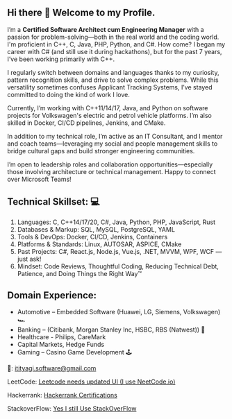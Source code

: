 ## Hi there 👋 Welcome to my Profile. 
I’m a <b>Certified Software Architect cum Engineering Manager </b> with a passion for problem-solving—both in the real world and the coding world. I'm proficient in C++, C, Java, PHP, Python, and C#.
How come? I began my career with C# (and still use it during hackathons), but for the past 7 years, I’ve been working primarily with C++.

I regularly switch between domains and languages thanks to my curiosity, pattern recognition skills, and drive to solve complex problems. While this versatility sometimes confuses Applicant Tracking Systems, I’ve stayed committed to doing the kind of work I love.

Currently, I’m working with C++11/14/17, Java, and Python on software projects for Volkswagen's electric and petrol vehicle platforms. I’m also skilled in Docker, CI/CD pipelines, Jenkins, and CMake.

In addition to my technical role, I’m active as an IT Consultant, and I mentor and coach teams—leveraging my social and people management skills to bridge cultural gaps and build stronger engineering communities.

I’m open to leadership roles and collaboration opportunities—especially those involving architecture or technical management. Happy to connect over Microsoft Teams!

## Technical Skillset: 💻
1. Languages: C, C++14/17/20, C#, Java, Python, PHP, JavaScript, Rust
2. Databases & Markup: SQL, MySQL, PostgreSQL, YAML
3. Tools & DevOps: Docker, CI/CD, Jenkins, Containers
4. Platforms & Standards: Linux, AUTOSAR, ASPICE, CMake
5. Past Projects: C#, React.js, Node.js, Vue.js, .NET, MVVM, WPF, WCF — just ask!
6. Mindset: Code Reviews, Thoughtful Coding, Reducing Technical Debt, Patience, and Doing Things the Right Way™

## Domain Experience:
* Automotive – Embedded Software (Huawei, LG, Siemens, Volkswagen) 🏎️
* Banking – (Citibank, Morgan Stanley Inc, HSBC, RBS (Natwest)) 🏦
* Healthcare - Philips, CareMark 
* Capital Markets, Hedge Funds
* Gaming – Casino Game Development 🕹️

📧: itityagi.software@gmail.com

LeetCode: <a href="https://leetcode.com/u/intechworx/"> Leetcode needs updated UI (I use NeetCode.io) </a>

Hackerrank: <a href="https://www.hackerrank.com/profile/intechworx"> Hackerrank Certifications </a>

StackoverFlow: <a href="https://stackoverflow.com/users/1667562/iti-tyagi"> Yes I still Use StackOverFlow </a>

